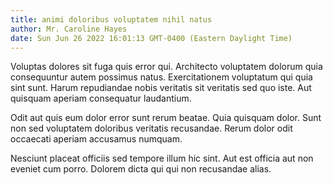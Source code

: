 ```yaml
---
title: animi doloribus voluptatem nihil natus
author: Mr. Caroline Hayes
date: Sun Jun 26 2022 16:01:13 GMT-0400 (Eastern Daylight Time)
---
```

Voluptas dolores sit fuga quis error qui. Architecto voluptatem dolorum quia consequuntur autem possimus natus. Exercitationem voluptatum qui quia sint sunt. Harum repudiandae nobis veritatis sit veritatis sed quo iste. Aut quisquam aperiam consequatur laudantium.

 Odit aut quis eum dolor error sunt rerum beatae. Quia quisquam dolor. Sunt non sed voluptatem doloribus veritatis recusandae. Rerum dolor odit occaecati aperiam accusamus numquam.

 Nesciunt placeat officiis sed tempore illum hic sint. Aut est officia aut non eveniet cum porro. Dolorem dicta qui qui non recusandae alias.